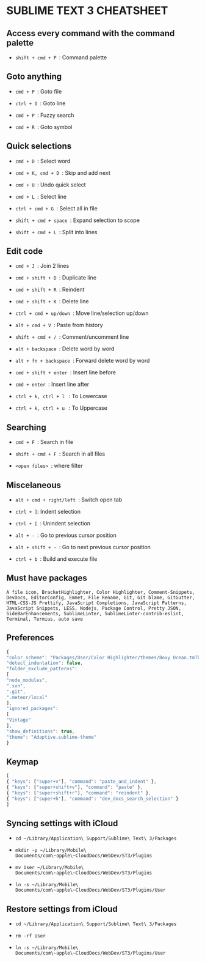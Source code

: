 # SUBLIME TEXT 3 CHEATSHEET

## Access every command with the command palette

- `shift + cmd + P `: Command palette


## Goto anything

- `cmd + P `: Goto file

- `ctrl + G `: Goto line

- `cmd + P `: Fuzzy search

- `cmd + R `: Goto symbol


## Quick selections

- `cmd + D `: Select word

- `cmd + K, cmd + D `: Skip and add next

- `cmd + U `: Undo quick select

- `cmd + L `: Select line

- `ctrl + cmd + G `: Select all in file

- `shift + cmd + space `: Expand selection to scope

- `shift + cmd + L `: Split into lines


## Edit code

- `cmd + J `: Join 2 lines

- `cmd + shift + D `: Duplicate line

- `cmd + shift + R `: Reindent

- `cmd + shift + K `: Delete line

- `ctrl + cmd + up/down `: Move line/selection up/down

- `alt + cmd + V `: Paste from history

- `shift + cmd + / `: Comment/uncomment line

- `alt + backspace `: Delete word by word

- `alt + fn + backspace `: Forward delete word by word

- `cmd + shift + enter `: Insert line before

- `cmd + enter `: Insert line after

- `ctrl + k, ctrl + l ` : To Lowercase

- `ctrl + k, ctrl + u ` : To Uppercase


## Searching

- `cmd + F `: Search in file

- `shift + cmd + F `: Search in all files

- `<open files> `: where filter


## Miscelaneous

- `alt + cmd + right/left `: Switch open tab

- `ctrl + ]`: Indent selection

- `ctrl + [ `: Unindent selection

- `alt + - `: Go to previous cursor position

- `alt + shift + - `: Go to next previous cursor position

- `ctrl + b `: Build and execute file


## Must have packages

`A file icon, BracketHighlighter, Color Highlighter, Comment-Snippets, DevDocs, EditorConfig, Emmet, File Rename, Git, Git blame, GitGutter, HTML-CSS-JS Prettify, JavaScript Completions, JavaScript Patterns, JavaScript Snippets, LESS, Nodejs, Package Control, Pretty JSON, SideBarEnhancements, SublimeLinter, SublimeLinter-contrib-eslint, Terminal, Termius, auto save`


## Preferences

```javascript
{
"color_scheme": "Packages/User/Color Highlighter/themes/Boxy Ocean.tmTheme",
"detect_indentation": false,
"folder_exclude_patterns":
[
"node_modules",
".svn",
".git",
".meteor/local"
],
"ignored_packages":
[
"Vintage"
],
"show_definitions": true,
"theme": "Adaptive.sublime-theme"
}
```

## Keymap

```javascript
[
{ "keys": ["super+v"], "command": "paste_and_indent" },
{ "keys": ["super+shift+v"], "command": "paste" },
{ "keys": ["super+shift+r"], "command": "reindent" },
{ "keys": ["super+h"], "command": "dev_docs_search_selection" }
]

```

## Syncing settings with iCloud

- `cd ~/Library/Application\ Support/Sublime\ Text\ 3/Packages`

- `mkdir -p ~/Library/Mobile\ Documents/com\~apple\~CloudDocs/WebDev/ST3/Plugins`

- `mv User ~/Library/Mobile\ Documents/com\~apple\~CloudDocs/WebDev/ST3/Plugins`

- `ln -s ~/Library/Mobile\ Documents/com\~apple\~CloudDocs/WebDev/ST3/Plugins/User`


## Restore settings from iCloud

- `cd ~/Library/Application\ Support/Sublime\ Text\ 3/Packages`

- `rm -rf User`

- `ln -s ~/Library/Mobile\ Documents/com\~apple\~CloudDocs/WebDev/ST3/Plugins/User`
